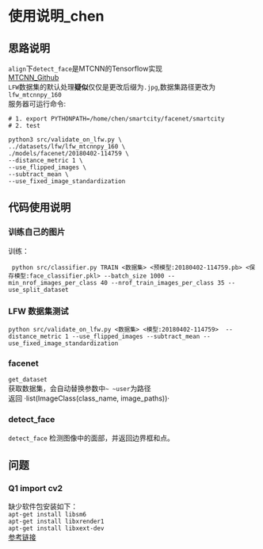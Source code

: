 # 使用说明_chen

## 思路说明
`align`下`detect_face`是MTCNN的Tensorflow实现  
[MTCNN_Github](https://github.com/kpzhang93/MTCNN_face_detection_alignment)  
`LFW`数据集的默认处理**疑似**仅仅是更改后缀为`.jpg`,数据集路径更改为`lfw_mtcnnpy_160`  
服务器可运行命令:
```
# 1. export PYTHONPATH=/home/chen/smartcity/facenet/smartcity
# 2. test

python3 src/validate_on_lfw.py \
../datasets/lfw/lfw_mtcnnpy_160 \
./models/facenet/20180402-114759 \
--distance_metric 1 \
--use_flipped_images \
--subtract_mean \
--use_fixed_image_standardization
```
## 代码使用说明

### 训练自己的图片
训练：
````
 python src/classifier.py TRAIN <数据集> <预模型:20180402-114759.pb> <保存模型:face_classifier.pkl> --batch_size 1000 --min_nrof_images_per_class 40 --nrof_train_images_per_class 35 --use_split_dataset
````

### LFW 数据集测试
````
python src/validate_on_lfw.py <数据集> <模型:20180402-114759>  --distance_metric 1 --use_flipped_images --subtract_mean --use_fixed_image_standardization
````

### facenet
`get_dataset`   
获取数据集，会自动替换参数中`~ ~user`为路径  
返回 ·list(ImageClass(class_name, image_paths))·

### detect_face
`detect_face` 检测图像中的面部，并返回边界框和点。  
## 问题
### Q1 import cv2
缺少软件包安装如下：  
`apt-get install libsm6`  
`apt-get install libxrender1`  
`apt-get install libxext-dev`  
[参考链接](https://blog.csdn.net/yuanlulu/article/details/79017116)  
